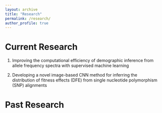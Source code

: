 ```yaml
---
layout: archive
title: "Research"
permalink: /research/
author_profile: true
---
```


Current Research
======
1. Improving the computational efficiency of demographic inference from allele frequency spectra with supervised machine learning

2. Developing a novel image-based CNN method for inferring the distribution of fitness effects (DFE) from single nucleotide polymorphism (SNP) alignments

Past Research
======
